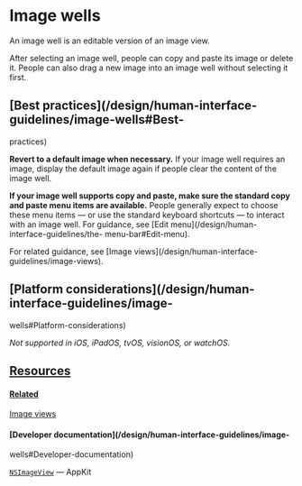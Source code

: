 # Image wells

An image well is an editable version of an image view.

After selecting an image well, people can copy and paste its image or delete
it. People can also drag a new image into an image well without selecting it
first.

## [Best practices](/design/human-interface-guidelines/image-wells#Best-
practices)

**Revert to a default image when necessary.** If your image well requires an
image, display the default image again if people clear the content of the
image well.

**If your image well supports copy and paste, make sure the standard copy and
paste menu items are available.** People generally expect to choose these menu
items — or use the standard keyboard shortcuts — to interact with an image
well. For guidance, see [Edit menu](/design/human-interface-guidelines/the-
menu-bar#Edit-menu).

For related guidance, see [Image views](/design/human-interface-
guidelines/image-views).

## [Platform considerations](/design/human-interface-guidelines/image-
wells#Platform-considerations)

 _Not supported in iOS, iPadOS, tvOS, visionOS, or watchOS._

## [Resources](/design/human-interface-guidelines/image-wells#Resources)

#### [Related](/design/human-interface-guidelines/image-wells#Related)

[Image views](/design/human-interface-guidelines/image-views)

#### [Developer documentation](/design/human-interface-guidelines/image-
wells#Developer-documentation)

[`NSImageView`](/documentation/AppKit/NSImageView) — AppKit

